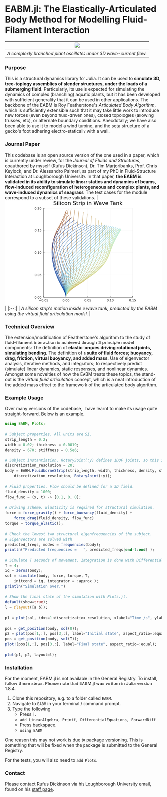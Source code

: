 # EABM.jl: The Elastically-Articulated Body Method for Modelling Fluid-Filament Interaction
| ![](docs/anim.gif) | 
|:--:| 
| *A complexly branched plant oscillates under 3D wave-current flow.* |
### Purpose
This is a structural dynamics library for Julia. It can be used to **simulate 3D, tree-toplogy assemblies of slender structures, under the loads of a submerging fluid**. Particularly, its use is expected for simulating the dynamics of complex (branching) aquatic plants, but it has been developed with sufficient generality that it can be used in other applications. The backbone of the EABM is Roy Featherstone's *Articulated Body Algorithm*, which is sufficiently extensible such that it may take little work to introduce new forces (even beyond fluid-driven ones), closed topologies (allowing trusses, etc), or alternate boundary conditions. Anecdotally; we have also been able to use it to model a wind turbine, and the seta structure of a gecko's foot adhering electro-statically with a wall.
### Journal Paper
This codebase is an open source version of the one used in a paper, which is currently under review, for the *Journal of Fluids and Structures*, coauthored by myself (Rufus Dickinson), Dr. Tim Marjoribanks, Prof. Chris Keylock, and Dr. Alessandro Palmeri, as part of my PhD in Fluid-Structure Interaction at Loughborough University. In that paper, **the EABM is validated in its ability to simulate linear statics and dynamics of beams, flow-induced reconfiguration of heterogeneous and complex plants, and wave-induced dynamics of seagrass**. The test cases for the module correspond to a subset of these validations.
| ![](docs/dynamics.png) | 
|:--:| 
| *A silicon strip's motion inside a wave tank, predicted by the EABM using the virtual fluid articulation model.* |
### Technical Overview
The extension/modification of Featherstone's algorithm to the study of fluid-filament interaction is achieved through 3 principle model components: The definition of **elastic torques driving rotational joints, simulating bending**. The definition of **a suite of fluid forces; buoyancy, drag, friction, virtual buoyancy, and added mass**. Use of eigenvector analysis, iterative methods, and integrators; to respectively predict (simulate) linear dynamics, static responses, and nonlinear dynamics. Amongst some novelties of how the EABM treats these topics, the stand-out is the *virtual fluid articulation* concept, which is a neat introduction of the added mass effect to the framework of the articulated body algorithm.
### Example Usage
Over many versions of the codebase, I have learnt to make its usage quite straight-forward. Below is an example.
```julia
using EABM, Plots;

# Subject properties. All units are SI.
strip_length = 0.2;
width = 0.02; thickness = 0.0019;
density = 670; stiffness = 0.5e6;

# Subject instantiation. RotaryJoint(:y) defines 1DOF joints, so this is a 2D simulation.
discretization_resolution = 20;
body = EABM.FluidborneStrip(strip_length, width, thickness, density, stiffness,
    discretization_resolution, RotaryJoint(:y));

# Fluid properties. Flow should be defined for a 3D field.
fluid_density = 1000;
flow_func = (x, t) -> [0.1, 0, 0];

# Driving scheme. Elasticity is required for structural simulation.
force = force_gravity() + force_buoyancy(fluid_density) + 
    force_drag(fluid_density, flow_func)
torque = torque_elastic();

# Check the lowest two structural eigenfrequencies of the subject.
# Eigenvectors are solved with 
predicted_freqs, modes = frequencies(body);
println("Predicted frequencies =   ", predicted_freqs[end-1:end] );

# Simulate T seconds of movement. Integration is done with DifferentialEquations.jl.
T = 4;
iq = zeros(body);
sol = simulate(body, force, torque, T,
    initcond = iq, integrator = :approx );
println("Simulation over.")

# Show the final state of the simulation with Plots.jl.
default(show=true);
l = @layout([a b]);

p1 = plot(sol, idxs=1:discretization_resolution, xlabel="Time /s", ylabel="Joint Angles / rad", label="");

pos = get_position(body, sol(0));
p2 = plot(pos[1,:], pos[3,:], label="Initial state", aspect_ratio=:equal);
pos = get_position(body, sol(T));
plot!(pos[1,:], pos[3,:], label="Final state", aspect_ratio=:equal);

plot(p1, p2, layout=l);

```

### Installation
For the moment, EABM.jl is not available in the General Registry. To install, follow these steps. Please note that EABM.jl was written in Julia version 1.8.4.

1. Clone this repository, e.g. to a folder called `EABM`.
2. Navigate to `EABM` in your terminal / command prompt.
3. Type the following
    * Press `]`.
    * `add LinearAlgebra, Printf, DifferentialEquations, ForwardDiff`
    * Press backspace.
    * `using EABM`

 One reason this may not work is due to package versioning. This is something that will be fixed when the package is submitted to the General Registry.

 For the tests, you will also need to `add Plots`.
 
 


### Contact
Please contact Rufus Dickinson via his Loughborough University email, found on his [staff page](https://www.lboro.ac.uk/departments/abce/staff/rufus-dickinson/).

<!---
Stuff from Julia library setup. I may one day submit the EABM to be an official library!
[![Build Status](https://github.com/Rufnacous/EABM.jl/actions/workflows/CI.yml/badge.svg?branch=master)](https://github.com/Rufnacous/EABM.jl/actions/workflows/CI.yml?query=branch%3Amaster)
-->
